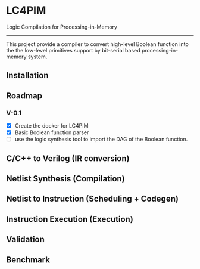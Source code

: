 # LC4PIM
Logic Compilation for Processing-in-Memory
 
 -------------------------------------------

This project provide a compiler to convert high-level Boolean function into the the low-level primitives support by bit-serial based processing-in-memory system.

## Installation

## Roadmap

### V-0.1
- [x] Create the docker for LC4PIM
- [x] Basic Boolean function parser
- [ ] use the logic synthesis tool to import the DAG of the Boolean function.

## C/C++ to Verilog (IR conversion)
 
## Netlist Synthesis (Compilation)

## Netlist to Instruction (Scheduling + Codegen)  

## Instruction Execution (Execution)
 
## Validation
 
## Benchmark
